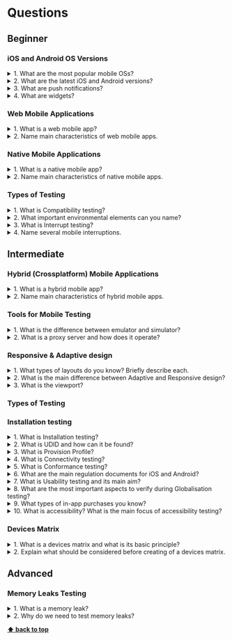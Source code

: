 # Questions

## Beginner

### iOS and Android OS Versions

<details>
<summary>1. What are the most popular mobile OSs?</summary>

>#### Answer
>
> The most popular mobile OSs are iOS and Android.
</details>

<details>
<summary>2. What are the latest iOS and Android versions?</summary>

>#### Answer
>
> The latest iOS version is 13 and the latest Android version is 11.
</details>

<details>
<summary>3. What are push notifications?</summary>

>#### Answer
>
> **Push notifications** are short notifications that appear on the screen of a mobile phone or regular computer and
> inform about important events and updates. Notifications can only be configured for applications that are compatible
> with push technology (for example, Gmail, Facebook, etc.). The key advantage of push notifications is that the app
> does not need to be running for the notification to be displayed on the mobile phone.
</details>

<details>
<summary>4. What are widgets?</summary>

>#### Answer
>
> **Widgets** are small apps that can be embedded on the home screen of a device and display useful information from the
> app.
</details>

### Web Mobile Applications

<details>
<summary>1. What is a web mobile app?</summary>

>#### Answer
>
> **Web mobile applications** are mobile websites developed specifically for mobile devices. They are usually located at
> a subdomain and use a separate URL (e.g. m.site.com). Web mobile applications may differ significantly from the main
> site.
</details>

<details>
<summary>2. Name main characteristics of web mobile apps.</summary>

>#### Answer
>
> * Crossplatform
> * Not distributed via app stores and can only be launched via web browsers
> * Require internet connection
> * Not the same as web app with adaptive or responsive layout
>
</details>

### Native Mobile Applications

<details>
<summary>1. What is a native mobile app?</summary>

>#### Answer
>
> **Native mobile apps** are mobile applications that are written in 'native' programming languages for each specific
> platform.
</details>

<details>
<summary>2. Name main characteristics of native mobile apps.</summary>

>#### Answer
>
> * 1 language = 1 platform
> * Distributed via app stores
> * Have unlimited access to devices' hardware features
> * Might work without internet connection (depends on an app architecture)
>
</details>

### Types of Testing

<details>
<summary>1. What is Compatibility testing?</summary>

>#### Answer
>
> This is testing for compatibility with software and hardware declared in specifications.
</details>

<details>
<summary>2. What important environmental elements can you name?</summary>

>#### Answer
>
> * OS
> * Browsers
> * Hardware platform
> * Database
> * etc.
>
</details>

<details>
<summary>3. What is Interrupt testing?</summary>

>#### Answer
>
> **Interrupt testing** is a type of mobile application testing that deals with behavior of an application when its work
> is interrupted and if it can return to a state before the interruption.
</details>

<details>
<summary>4. Name several mobile interruptions.</summary>

>#### Answer
>
> * Incoming and outgoing SMS and MMS
> * Incoming and outgoing calls
> * System alerts
> * Push notifications
> * Battery removal and low power mode
> * Connecting / disconnecting the cable
> * Background / screen lock
> * Connecting to / disconnecting from the network
>
</details>

## Intermediate

### Hybrid (Crossplatform) Mobile Applications

<details>
<summary>1. What is a hybrid mobile app?</summary>

>#### Answer
>
> **Hybrid mobile applications** are once-written mobile applications that can be installed on different platforms.
</details>

<details>
<summary>2. Name main characteristics of hybrid mobile apps.</summary>

>#### Answer
>
> * Crossplatform
> * Distributed via app stores
> * Have access to devices' hardware features
> * Require internet connection for web-views
>
</details>

### Tools for Mobile Testing

<details>
<summary>1. What is the difference between emulator and simulator?</summary>

>#### Answer
>
> **Emulation** is the reproduction of the work of a program or system entirely which allows to keep its key properties
> and principles of operation. **Simulation** is the virtual reproduction of the work of the original program on the
> engine of a special program.
</details>

<details>
<summary>2. What is a proxy server and how does it operate?</summary>

>#### Answer
>
> A **proxy server** is any machine that translates traffic between networks or protocols. It’s an intermediary server
> separating end-user clients from the destinations that they browse. If you’re using a proxy server, traffic flows
> through the proxy server on its way to the address you requested. The request then comes back through that same proxy
> server, and then the proxy server forwards the data received from the website to you.
</details>

### Responsive & Adaptive design

<details>
<summary>1. What types of layouts do you know? Briefly describe each.</summary>

>#### Answer
>
> There are 4 layouts:
>
> * **Fixed.** It has fixed width in pixels that doesn't change regardless of screen size or resolution.
> * **Fluid.** Elements' dimensions are specified as a percentage and not in pixels so the ratio of elements doesn't
> change with screen size/resolution.
> * **Adaptive.** It consists of several fixed layouts, each for a specific screen size/resolution.
> * **Responsive.** Layout width is specified as a percentage so the elements stretch or shrink according to screen
> size/resolution.
>
</details>

<details>
<summary>2. What is the main difference between Adaptive and Responsive design?</summary>

>#### Answer
>
> **Adaptive design** is an approach that promotes the creation of multiple versions of a web page for devices with
> different screen width. While **Responsive design** is an approach that involves creating of one layout that
> automatically adjusts and adapts to any device screen size.
</details>

<details>
<summary>3. What is the viewport?</summary>

>#### Answer
>
> The viewport is the area of the window in which web content can be seen without scrolling.
</details>

### Types of Testing

### Installation testing

<details>
<summary>1. What is Installation testing?</summary>

>#### Answer
>
> **Installation testing** is a type of testing aimed at checking and identifying software defects, affecting the course
> of installation and uninstallation of the application.
</details>

<details>
<summary>2. What is UDID and how can it be found?</summary>

>#### Answer
>
> **UDID** is a unique identifier for an iOS device. For devices released before September 2018 UDID contains 40
> characters and it can be viewed in iTunes. For devices released after September 2018 UDID contains 24 characters and
> it can only be found in Xcode.
</details>

<details>
<summary>3. What is Provision Profile?</summary>

>#### Answer
>
> **Provision Profile** is a binary file that is used to distribute apps for iOS outside the App Store. The profile
> contains the certificate and information about the device and software providing.
</details>

<details>
<summary>4. What is Connectivity testing?</summary>

>#### Answer
>
> **Connectivity testing** is a type of testing which checks different types of connection, connections' speed, and lack
> of connection.
</details>

<details>
<summary>5. What is Conformance testing?</summary>

>#### Answer
>
> **Conformance testing** is a type of testing to determine if a software complies with relevant standards, protocols,
> and other regulations.
</details>

<details>
<summary>6. What are the main regulation documents for iOS and Android?</summary>

>#### Answer
>
> * Human Interface Guidelines is a set of guidelines for building **iOS** application interfaces
> * App Store Review Guidlines is a set of rules of how an **iOS** app should behave to be approved for the App Store
> * Material design is a concept used to create apps for **Android** 5.0 and later
>
</details>

<details>
<summary>7. What is Usability testing and its main aim?</summary>

>#### Answer
>
> **Usability testing** is carried out to create fast and easy-to-handle applications. The main aim is to create an
> intuitive, conforming to accepted standards interface, adapt the application to your users' needs, increase popularity
> of the product, and improve efficiency and profitability of the app.
</details>

<details>
<summary>8. What are the most important aspects to verify during Globalisation testing?</summary>

>#### Answer
>
> * **User Interface.** Each language script has a different writing style (few are written from left to right and few
> are from right to left direction) and the space required by the words might vary from one language to another. So
> there is a need to test the UI layout in each language in order to ensure that the UI is clean and there are no issues
> like text overlapping, misalignment of text, navigation issues, etc.
> * **Date & Time format.** The date & time display formats will vary from region to region. The most common date format
> in the US is mm/dd/yyyy. Contrary to this, the most common date format in Europe is dd/mm/yyyy. So, it is critical to
> ensure that the date & time is displayed in the appropriate format when you switch to different regions/countries.
> * **Currency format.** The number formats for currencies vary from one country to another. So, you should take care of
> the formatting. Another important thing is to display the correct symbol of currency along with the units.
> * **Phone number, Address & Zip code format.** The order in which the address is displayed varies from one language to
> another. In Japanese, the address order is a postal code, state, city. Whereas, in English, the address order is name,
> city, state, postal code. So, you need to verify if the address order display is working fine as you switch between
> different languages supported by your app.
>
</details>

<details>
<summary>9. What types of in-app purchases you know?</summary>

>#### Answer
>
> * **Consumable** - a product that can be fully used and then purchased again (for example, character's energy in a
> game).
> * **Non-Consumable** - a product that is purchased once, after which it is constantly available to the user (for
> example, unblocking a new level in a game).
> * **Subscription** - type of a purchase for using something (for example, a premium account), usually expires after
> some time.
>   * **Auto-renewable subscription** - the next subscription period starts automatically at the end of the previous one
> until a user cancels the subscription.
>   * **Non-renewable subscription** - access to functionality or content is terminated at the end of the subscription
> period, to renew it, you need to purchase another subscription.
>
</details>

<details>
<summary>10. What is accessibility? What is the main focus of accessibility testing?</summary>

>#### Answer
>
> **Accessibility** is a property of a software product that makes it accessible to people with disabilities (for
> example, visual or hearing impairment).
>
> The main focus of testing is the following:
>
> * All parts of the application must be accessible to Screen Reader
> * All custom UI elements must have proper hints
> * All pictures must have alternative text
> * All elements must have correct names: button, input field, etc.
> * The following order of items on the screen should be used: Left > Right, Top > Bottom
>
</details>

### Devices Matrix

<details>
<summary>1. What is a devices matrix and what is its basic principle?</summary>

>#### Answer
>
> **Devices matrix** is a table of optimal mobile devices supported by the application, on which different types of
> tests will be performed. The basic principle is that each required characteristic of a device or OS is met (if
> possible) once.
</details>

<details>
<summary>2. Explain what should be considered before creating of a devices matrix.</summary>

>#### Answer
>
> The matrix should be created considering the following:
>
> * The type of the mobile application
> * The category the application belongs to
> * Devices statistics by geography
> * Customer wishes
>
</details>

## Advanced

### Memory Leaks Testing

<details>
<summary>1. What is a memory leak?</summary>

>#### Answer
>
> A **memory leak** is an uncontrolled decrease in the amount of free RAM and virtual memory related to errors in
> running applications that don't free up unused parts of memory that as a result become inaccessible to the running
> application and to other one.
</details>

<details>
<summary>2. Why do we need to test memory leaks?</summary>

>#### Answer
>
> * A memory leak is a bug
> * Subtle memory leaks can lead to unexpected and hard-to-debug problems in the future
> * Not all applications consume little memory, and not all devices allocate a lot of memory, so even minor memory leaks
> can cause problems in an application
> * If an application has been running for a long time, memory leaks will accumulate in it
> * Memory leaks cause a number of problems:
>   * freezes
>   * decreased productivity
>   * application crash
>   * problems with other applications
>
</details>

**[⬆ back to top](#questions)**
